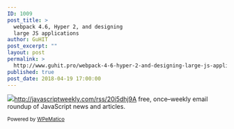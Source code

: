 ```yaml
---
ID: 1009
post_title: >
  webpack 4.6, Hyper 2, and designing
  large JS applications
author: GuHIT
post_excerpt: ""
layout: post
permalink: >
  http://www.guhit.pro/webpack-4-6-hyper-2-and-designing-large-js-applications/
published: true
post_date: 2018-04-19 17:00:00
---
```

<img class="wpe_imgrss" src="https://copm.s3.amazonaws.com/0958f91e.png">http://javascriptweekly.com/rss/20i5dhj9A free, once&ndash;weekly email roundup of JavaScript news and articles.<p class="wpematico_credit"><small>Powered by <a href="http://www.wpematico.com" target="_blank">WPeMatico</a></small></p>